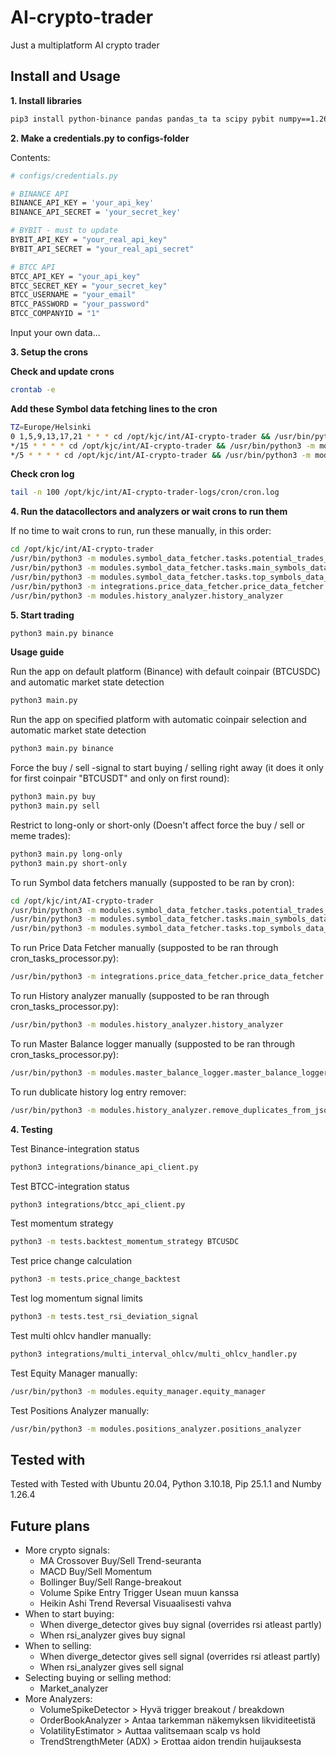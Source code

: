 # AI-crypto-trader
Just a multiplatform AI crypto trader

## Install and Usage

**1. Install libraries**

```bash
pip3 install python-binance pandas pandas_ta ta scipy pybit numpy==1.26.4 matplotlib requests python-dateutil
```

**2. Make a credentials.py to configs-folder**

Contents:
```bash
# configs/credentials.py

# BINANCE API
BINANCE_API_KEY = 'your_api_key'
BINANCE_API_SECRET = 'your_secret_key'

# BYBIT - must to update
BYBIT_API_KEY = "your_real_api_key"
BYBIT_API_SECRET = "your_real_api_secret"

# BTCC API
BTCC_API_KEY = "your_api_key"
BTCC_SECRET_KEY = "your_secret_key"
BTCC_USERNAME = "your_email"
BTCC_PASSWORD = "your_password"
BTCC_COMPANYID = "1"
```
Input your own data...

**3. Setup the crons**

**Check and update crons**
```bash
crontab -e
```

**Add these Symbol data fetching lines to the cron**
```bash
TZ=Europe/Helsinki
0 1,5,9,13,17,21 * * * cd /opt/kjc/int/AI-crypto-trader && /usr/bin/python3 -m modules.symbol_data_fetcher.tasks.potential_trades_checker >> ../AI-crypto-trader-logs/cron/temporary_log_potential_trades_checker_cron.log 2>&1
*/15 * * * * cd /opt/kjc/int/AI-crypto-trader && /usr/bin/python3 -m modules.symbol_data_fetcher.tasks.top_symbols_data_fetcher >> ../AI-crypto-trader-logs/cron/temporary_log_top_symbols_data_fetcher_cron.log 2>&1
*/5 * * * * cd /opt/kjc/int/AI-crypto-trader && /usr/bin/python3 -m modules.symbol_data_fetcher.tasks.main_symbols_data_fetcher >> ../AI-crypto-trader-logs/cron/temporary_log_main_symbols_data_fetcher_cron.log 2>&1
```

**Check cron log**
```bash
tail -n 100 /opt/kjc/int/AI-crypto-trader-logs/cron/cron.log
```

**4. Run the datacollectors and analyzers or wait crons to run them**

If no time to wait crons to run, run these manually, in this order:
```bash
cd /opt/kjc/int/AI-crypto-trader
/usr/bin/python3 -m modules.symbol_data_fetcher.tasks.potential_trades_checker
/usr/bin/python3 -m modules.symbol_data_fetcher.tasks.main_symbols_data_fetcher
/usr/bin/python3 -m modules.symbol_data_fetcher.tasks.top_symbols_data_fetcher
/usr/bin/python3 -m integrations.price_data_fetcher.price_data_fetcher
/usr/bin/python3 -m modules.history_analyzer.history_analyzer
```
**5. Start trading**

```bash
python3 main.py binance
```

**Usage guide**

Run the app on default platform (Binance) with default coinpair (BTCUSDC) and automatic market state detection
```bash
python3 main.py
```

Run the app on specified platform with automatic coinpair selection and automatic market state detection
```bash
python3 main.py binance
```

Force the buy / sell -signal to start buying / selling right away (it does it only for first coinpair "BTCUSDT" and only on first round):
```bash
python3 main.py buy
python3 main.py sell
```

Restrict to long-only or short-only (Doesn't affect force the buy / sell or meme trades):
```bash
python3 main.py long-only
python3 main.py short-only
```

To run Symbol data fetchers manually (supposted to be ran by cron):
```bash
cd /opt/kjc/int/AI-crypto-trader
/usr/bin/python3 -m modules.symbol_data_fetcher.tasks.potential_trades_checker
/usr/bin/python3 -m modules.symbol_data_fetcher.tasks.main_symbols_data_fetcher
/usr/bin/python3 -m modules.symbol_data_fetcher.tasks.top_symbols_data_fetcher
```

To run Price Data Fetcher manually (supposted to be ran through cron_tasks_processor.py):
```bash
/usr/bin/python3 -m integrations.price_data_fetcher.price_data_fetcher
```

To run History analyzer manually  (supposted to be ran through cron_tasks_processor.py):
```bash
/usr/bin/python3 -m modules.history_analyzer.history_analyzer
```

To run Master Balance logger manually (supposted to be ran through cron_tasks_processor.py):
```bash
/usr/bin/python3 -m modules.master_balance_logger.master_balance_logger
```

To run dublicate history log entry remover:
```bash
/usr/bin/python3 -m modules.history_analyzer.remove_duplicates_from_jsonl
```

**4. Testing**

Test Binance-integration status
```bash
python3 integrations/binance_api_client.py
```

Test BTCC-integration status
```bash
python3 integrations/btcc_api_client.py
```

Test momentum strategy
```bash
python3 -m tests.backtest_momentum_strategy BTCUSDC
```

Test price change calculation
```bash
python3 -m tests.price_change_backtest
```

Test log momentum signal limits
```bash
python3 -m tests.test_rsi_deviation_signal
```

Test multi ohlcv handler manually:
```bash
python3 integrations/multi_interval_ohlcv/multi_ohlcv_handler.py
```

Test Equity Manager manually:
```bash
/usr/bin/python3 -m modules.equity_manager.equity_manager
```

Test Positions Analyzer manually:
```bash
/usr/bin/python3 -m modules.positions_analyzer.positions_analyzer
```

##  Tested with

Tested with Tested with Ubuntu 20.04, Python 3.10.18, Pip 25.1.1 and Numby 1.26.4

## Future plans
* More crypto signals:
  * MA Crossover	Buy/Sell	Trend-seuranta
  * MACD	Buy/Sell	Momentum
  * Bollinger	Buy/Sell	Range-breakout
  * Volume Spike	Entry Trigger	Usean muun kanssa
  * Heikin Ashi	Trend Reversal	Visuaalisesti vahva
* When to start buying:
  * When diverge_detector gives buy signal (overrides rsi atleast partly)
  * When rsi_analyzer gives buy signal  
* When to selling:
  * When diverge_detector gives sell signal (overrides rsi atleast partly)
  * When rsi_analyzer gives sell signal 
* Selecting buying or selling method:
  * Market_analyzer
* More Analyzers:
  * VolumeSpikeDetector > Hyvä trigger breakout / breakdown
  * OrderBookAnalyzer > Antaa tarkemman näkemyksen likviditeetistä
  * VolatilityEstimator > Auttaa valitsemaan scalp vs hold
  * TrendStrengthMeter (ADX) > Erottaa aidon trendin huijauksesta
